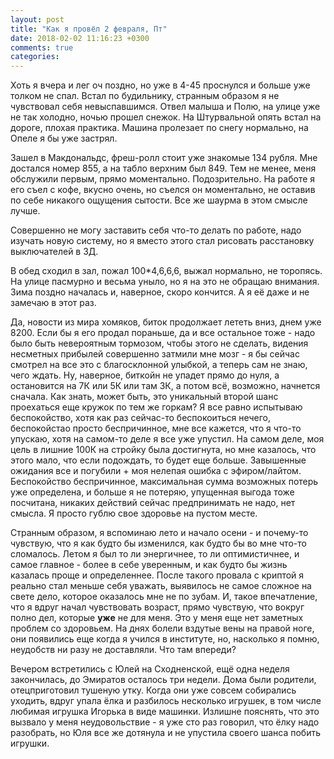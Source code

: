 ```yaml
---
layout: post
title: "Как я провёл 2 февраля, Пт"
date: 2018-02-02 11:16:23 +0300
comments: true
categories: 
---
```

Хоть я вчера и лег оч поздно, но уже в 4-45 проснулся и больше уже толком не спал. Встал по будильнику, странным образом я не чувствовал себя невыспавшимся. Отвел малыша и Полю, на улице уже не так холодно, ночью прошел снежок. На Штурвальной опять встал на дороге, плохая практика. Машина пролезает по снегу нормально, на Опеле я бы уже застрял.

Зашел в Макдональдс, фреш-ролл стоит уже знакомые 134 рубля. Мне достался номер 855, а на табло верхним был 849. Тем не менее, меня обслужили первым, прямо моментально. Подозрительно. На работе я его съел с кофе, вкусно очень, но съелся он моментально, не оставив по себе никакого ощущения сытости. Все же шаурма в этом смысле лучше.

Совершенно не могу заставить себя что-то делать по работе, надо изучать новую систему, но я вместо этого стал рисовать расстановку выключателей в 3Д.

В обед сходил в зал, пожал 100\*4,6,6,6, выжал нормально, не торопясь. На улице пасмурно и весьма уныло, но я на это не обращаю внимания. Зима поздно началась и, наверное, скоро кончится. А я её даже и не замечаю в этот раз.

Да, новости из мира хомяков, биток продолжает лететь вниз, днем уже 8200. Если бы я его продал пораньше, да и все остальное тоже - надо было быть невероятным тормозом, чтобы этого не сделать, видения несметных прибылей совершенно затмили мне мозг - я бы сейчас смотрел на все это с благосклонной улыбкой, а теперь сам не знаю, чего ждать. Ну, наверное, биткойн не упадет прямо до нуля, а остановится на 7К или 5К или там 3К, а потом всё, возможно, начнется сначала. Как знать, может быть, это уникальный второй шанс проехаться еще кружок по тем же горкам? Я все равно испытываю беспокойство, хотя как раз сейчас-то беспокоиться нечего, беспокойстао просто беспричинное, мне все кажется, что я что-то упускаю, хотя на самом-то деле я все уже упустил. На самом деле, моя цель в лишние 100К на стройку была достигнута, но мне казалось, что этого мало, что если подождать, то будет еще больше. Завышенные ожидания все и погубили + моя нелепая ошибка с эфиром/лайтом. Беспокойство беспричинное, максимальная сумма возможных потерь уже определена, и больше я не потеряю, упущенная выгода тоже посчитана, никаких действий сейчас предпринимать не надо, нет смысла. Я просто гублю свое здоровье на пустом месте.

Странным образом, я вспоминаю лето и начало осени - и почему-то чувствую, что я как будто бы изменился, как будто бы во мне что-то сломалось. Летом я был то ли энергичнее, то ли оптимистичнее, и самое главное - более в себе уверенным, и как будто бы жизнь казалась проще и определеннее. После такого провала с криптой я реально стал меньше себя уважать, выявилось не самое сложное на свете дело, которое оказалось мне не по зубам. И, такое впечатление, что я вдруг начал чувствовать возраст, прямо чувствую, что вокруг полно дел, которые **уже** не для меня. Это у меня еще нет заметных проблем со здоровьем. На днях болели вздутые вены на правой ноге, они появились еще когда я учился в институте, но, насколько я помню, неудобств ни разу не доставляли. Что там впереди? 

Вечером встретились с Юлей на Сходненской, ещё одна неделя закончилась, до Эмиратов осталось три недели. Дома были родители, отецприготовил тушеную утку. Когда они уже совсем собирались уходить, вдруг упала ёлка и разбилось несколько игрушек, в том числе любимая игрушка Игорька в виде машинки. Излишне пояснять, что это вызвало у меня неудовольствие - я уже сто раз говорил, что ёлку надо разобрать, но Юля все же дотянула и не упустила своего шанса побить игрушки.